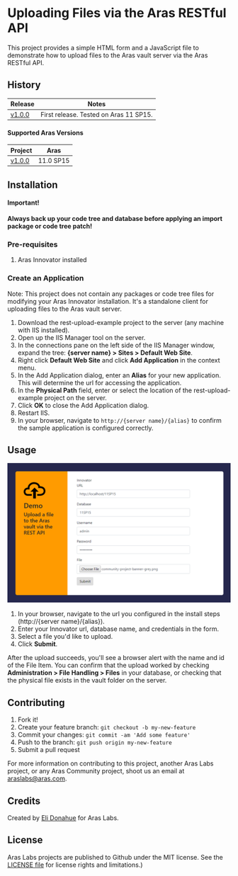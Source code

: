 # Uploading Files via the Aras RESTful API

This project provides a simple HTML form and a JavaScript file to demonstrate how to upload files to the Aras vault server via the Aras RESTful API. 

## History

Release | Notes
--------|--------
[v1.0.0](https://github.com/ArasLabs/rest-upload-example/releases/tag/v1.0.0) | First release. Tested on Aras 11 SP15. 

#### Supported Aras Versions

Project | Aras
--------|------
[v1.0.0](https://github.com/ArasLabs/rest-upload-example/releases/tag/v1.0.0) | 11.0 SP15

## Installation

#### Important!
**Always back up your code tree and database before applying an import package or code tree patch!**

### Pre-requisites

1. Aras Innovator installed

### Create an Application
Note: This project does not contain any packages or code tree files for modifying your Aras Innovator installation. It's a standalone client for uploading files to the Aras vault server.

1. Download the rest-upload-example project to the server (any machine with IIS installed).
2. Open up the IIS Manager tool on the server.
3. In the connections pane on the left side of the IIS Manager window, expand the tree: **{server name} > Sites > Default Web Site**.
4. Right click **Default Web Site** and click **Add Application** in the context menu.
5. In the Add Application dialog, enter an **Alias** for your new application. This will determine the url for accessing the application.
6. In the **Physical Path** field, enter or select the location of the rest-upload-example project on the server.
7. Click **OK** to close the Add Application dialog.
8. Restart IIS.
9. In your browser, navigate to `http://{server name}/{alias}` to confirm the sample application is configured correctly.

## Usage

![Screenshot of the rest upload sample application](Screenshots/screenshot.png)

1. In your browser, navigate to the url you configured in the install steps (http://{server name}/{alias}).
2. Enter your Innovator url, database name, and credentials in the form.
3. Select a file you'd like to upload.
4. Click **Submit**.

After the upload succeeds, you'll see a browser alert with the name and id of the File Item. You can confirm that the upload worked by checking **Administration > File Handling > Files** in your database, or checking that the physical file exists in the vault folder on the server.

## Contributing

1. Fork it!
2. Create your feature branch: `git checkout -b my-new-feature`
3. Commit your changes: `git commit -am 'Add some feature'`
4. Push to the branch: `git push origin my-new-feature`
5. Submit a pull request

For more information on contributing to this project, another Aras Labs project, or any Aras Community project, shoot us an email at araslabs@aras.com.

## Credits

Created by [Eli Donahue](https://github.com/elijdonahue) for Aras Labs. 

## License

Aras Labs projects are published to Github under the MIT license. See the [LICENSE file](./LICENSE.md) for license rights and limitations.)